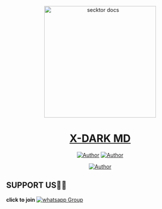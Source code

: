 <p align="center">  
  <a href="https://files.catbox.moe/0qmuz5.jpeg">
    <img alt="secktor docs" height="300" src="https://files.catbox.moe/0qmuz5.jpeg">
    <h1 align="center"> X-DARK MD</h1>
  </a>
</p>  


<p align="center">
<a title="Author" src="https://img.shields.io/badge/CHANNEL-black?style=for-the-badge&logo=whatsapp"></a> <a href="https://wa.me/94773824266"><img title="Author" src="https://img.shields.io/badge/CHAT US-black?style=for-the-badge&logo=whatsapp"></a>
  <a title="Author" src="https://img.shields.io/badge/CHANNEL-black?style=for-the-badge&logo=whatsapp"></a> <a href="https://wa.me/94713562428"><img title="Author" src="https://img.shields.io/badge/CHAT US-black?style=for-the-badge&logo=whatsapp"></a>
</p>
<p align="center">
<a href="https://github.com/X-DARK-HOME"><img
title="Author" src="https://img.shields.io/badge/X--DARK-brightgreen?style=for-the-badge&logo=github&logoSize=auto&color=black&cacheSeconds=3600&link=%3Cimg%3E"></a
</p>

## SUPPORT US🚨🐝
<b>click to join</b> <a href="https://chat.whatsapp.com/C9FmNFzXLK59QKkT7NdVzU" target="_blank">
    <img alt="whatsapp Group" src="https://img.shields.io/badge/Whatsapp_Support_Group-brightgreen?logo=whatsapp&color=black" />
  </a>
</p>
